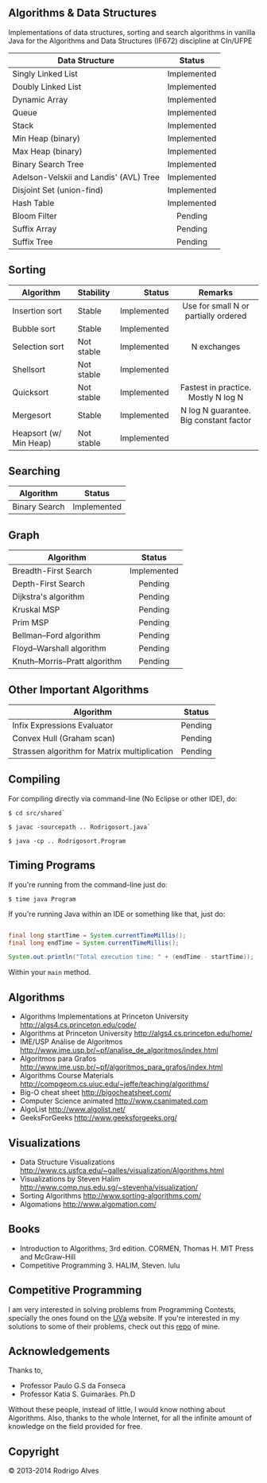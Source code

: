## Algorithms & Data Structures

Implementations of data structures, sorting and search algorithms in vanilla Java for the
Algorithms and Data Structures (IF672) discipline at CIn/UFPE

| Data Structure                                                | Status           |
| ------------------------------------------------------------- |:----------------:|
| Singly Linked List                                            | Implemented      |
| Doubly Linked List                                            | Implemented      |
| Dynamic Array                                                 | Implemented      |
| Queue                                                         | Implemented      |
| Stack                                                         | Implemented      |
| Min Heap (binary)                                             | Implemented      |
| Max Heap (binary)                                             | Implemented      |
| Binary Search Tree                                            | Implemented      |
| Adelson-Velskii and Landis' (AVL) Tree                        | Implemented      |
| Disjoint Set (union-find)                                     | Implemented      |
| Hash Table                                                    | Implemented      |
| Bloom Filter                                                  | Pending          |
| Suffix Array                                                  | Pending          |
| Suffix Tree                                                   | Pending          |

## Sorting

| Algorithm                | Stability          | Status           | Remarks                                |
| ------------------------ |:------------------ | ----------------:| :-------------------------------------:|
| Insertion sort           | Stable             | Implemented      | Use for small N or partially ordered   |
| Bubble sort              | Stable             | Implemented      |                                        |
| Selection sort           | Not stable         | Implemented      | N exchanges                            |
| Shellsort                | Not stable         | Implemented      |                                        |
| Quicksort                | Not stable         | Implemented      | Fastest in practice. Mostly N log N    |
| Mergesort                | Stable             | Implemented      | N log N guarantee. Big constant factor |
| Heapsort (w/ Min Heap)   | Not stable         | Implemented      |                                        |

## Searching

| Algorithm                            | Status           |
| ------------------------------------ |:----------------:|
| Binary Search                        | Implemented      |

## Graph

| Algorithm                           | Status           |
| ----------------------------------- |:----------------:|
| Breadth-First Search                | Implemented      |
| Depth-First Search                  | Pending          |
| Dijkstra's algorithm                | Pending          |
| Kruskal MSP                         | Pending          |
| Prim MSP                            | Pending          |
| Bellman–Ford algorithm              | Pending          |
| Floyd–Warshall algorithm            | Pending          |
| Knuth–Morris–Pratt algorithm        | Pending          |

## Other Important Algorithms


| Algorithm                                     | Status           |
| ----------------------------------------------|:----------------:|
| Infix Expressions Evaluator                   | Pending          |
| Convex Hull (Graham scan)                     | Pending          |
| Strassen algorithm for Matrix multiplication  | Pending          |

## Compiling

For compiling directly via command-line (No Eclipse or other IDE), do:

```
$ cd src/shared`

$ javac -sourcepath .. Rodrigosort.java`

$ java -cp .. Rodrigosort.Program
```

## Timing Programs

If you're running from the command-line just do:

`$ time java Program`

If you're running Java within an IDE or something like that, just do:

```java

final long startTime = System.currentTimeMillis();
final long endTime = System.currentTimeMillis();

System.out.println("Total execution time: " + (endTime - startTime));
```

Within your `main` method.

## Algorithms

* Algorithms Implementations at Princeton University http://algs4.cs.princeton.edu/code/
* Algorithms at Princeton University http://algs4.cs.princeton.edu/home/
* IME/USP Análise de Algoritmos http://www.ime.usp.br/~pf/analise_de_algoritmos/index.html
* Algoritmos para Grafos http://www.ime.usp.br/~pf/algoritmos_para_grafos/index.html
* Algorithms Course Materials http://compgeom.cs.uiuc.edu/~jeffe/teaching/algorithms/
* Big-O cheat sheet http://bigocheatsheet.com/
* Computer Science animated http://www.csanimated.com
* AlgoList http://www.algolist.net/
* GeeksForGeeks http://www.geeksforgeeks.org/

## Visualizations

* Data Structure Visualizations http://www.cs.usfca.edu/~galles/visualization/Algorithms.html
* Visualizations by Steven Halim http://www.comp.nus.edu.sg/~stevenha/visualization/
* Sorting Algorithms http://www.sorting-algorithms.com/
* Algomations http://www.algomation.com/

## Books

* Introduction to Algorithms, 3rd edition. CORMEN, Thomas H. MIT Press and McGraw-Hill
* Competitive Programming 3. HALIM, Steven. lulu

## Competitive Programming

I am very interested in solving problems from Programming Contests, specially the ones found on the [UVa] website. If you're interested in my solutions to some of their problems, check out this [repo] of mine.

## Acknowledgements

Thanks to,

* Professor Paulo G.S da Fonseca
* Professor Katia S. Guimarães. Ph.D

Without these people, instead of little, I would know nothing about Algorithms. Also, thanks to the whole Internet, for all the infinite amount of knowledge on the field provided for free.

## Copyright

© 2013-2014 Rodrigo Alves

[UVa]: http://uva.onlinejudge.org/
[repo]: https://github.com/rodrigoalvesvieira/UVa
